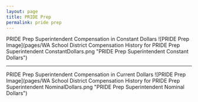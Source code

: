 ```yaml
---
layout: page
title: PRIDE Prep
permalink: pride prep
---
```



PRIDE Prep Superintendent Compensation in Constant Dollars
![PRIDE Prep Image](pages/WA School District Compensation History for PRIDE Prep Superintendent ConstantDollars.png "PRIDE Prep Superintendent Constant Dollars")
___

PRIDE Prep Superintendent Compensation in Current Dollars
![PRIDE Prep Image](pages/WA School District Compensation History for PRIDE Prep Superintendent NominalDollars.png "PRIDE Prep Superintendent Nominal Dollars")